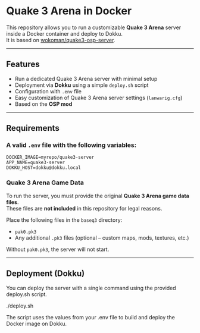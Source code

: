 # Quake 3 Arena in Docker

This repository allows you to run a customizable **Quake 3 Arena** server inside a Docker container and deploy to Dokku.  
It is based on [wokoman/quake3-osp-server](https://hub.docker.com/r/wokoman/quake3-osp-server).

---

## Features

- Run a dedicated Quake 3 Arena server with minimal setup  
- Deployment via **Dokku** using a simple `deploy.sh` script  
- Configuration with `.env` file  
- Easy customization of Quake 3 Arena server settings (`lanwarig.cfg`)  
- Based on the **OSP mod** 

---

## Requirements

### A valid `.env` file with the following variables:

```env
DOCKER_IMAGE=myrepo/quake3-server
APP_NAME=quake3-server
DOKKU_HOST=dokku@dokku.local
```

### Quake 3 Arena Game Data

To run the server, you must provide the original **Quake 3 Arena game data files**.  
These files are **not included** in this repository for legal reasons.

Place the following files in the `baseq3` directory:

- `pak0.pk3`
- Any additional `.pk3` files (optional – custom maps, mods, textures, etc.)

Without `pak0.pk3`, the server will not start.

---

## Deployment (Dokku)

You can deploy the server with a single command using the provided deploy.sh script.

./deploy.sh

The script uses the values from your .env file to build and deploy the Docker image on Dokku.
